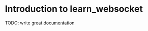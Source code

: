 # Introduction to learn_websocket

TODO: write [great documentation](http://jacobian.org/writing/what-to-write/)
